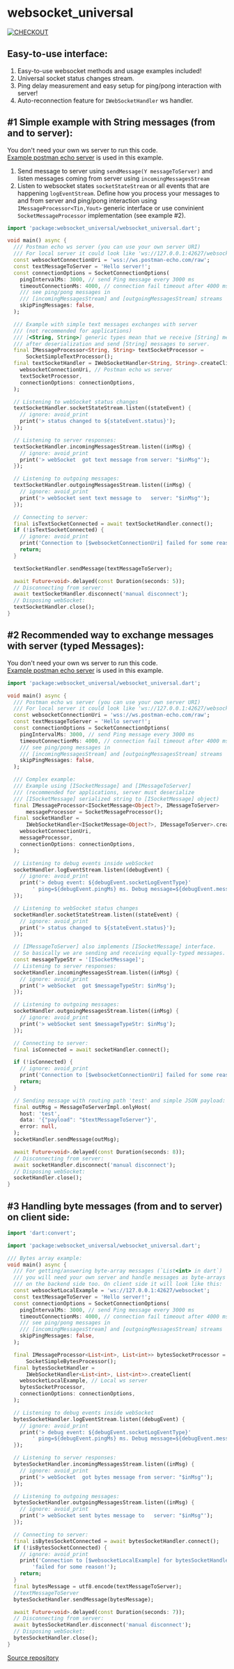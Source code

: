 # websocket_universal
[![CHECKOUT](https://github.com/dvmatyun/web_socket/actions/workflows/checkout.yml/badge.svg)](https://github.com/dvmatyun/web_socket/actions/workflows/checkout.yml)

## Easy-to-use interface:
1. Easy-to-use websocket methods and usage examples included!
2. Universal socket status changes stream.
3. Ping delay measurement and easy setup for ping/pong interaction with server!
4. Auto-reconnection feature for `IWebSocketHandler` ws handler.

## #1 Simple example with String messages (from and to server):
You don't need your own ws server to run this code.  
[Example postman echo server](https://blog.postman.com/introducing-postman-websocket-echo-service/) is used in this example.

1. Send message to server using `sendMessage(Y messageToServer)` and
listen messages coming from server using `incomingMessagesStream`
2. Listen to websocket states `socketStateStream` 
or all events that are happening `logEventStream`.
Define how you process your messages to and from server and ping/pong interaction
using `IMessageProcessor<Tin,Yout>` generic interface or use convinient
`SocketMessageProcessor` implementation (see example #2).

```dart
import 'package:websocket_universal/websocket_universal.dart';

void main() async {
  /// Postman echo ws server (you can use your own server URI)
  /// For local server it could look like 'ws://127.0.0.1:42627/websocket'
  const websocketConnectionUri = 'wss://ws.postman-echo.com/raw';
  const textMessageToServer = 'Hello server!';
  const connectionOptions = SocketConnectionOptions(
    pingIntervalMs: 3000, // send Ping message every 3000 ms
    timeoutConnectionMs: 4000, // connection fail timeout after 4000 ms
    /// see ping/pong messages in
    /// [incomingMessagesStream] and [outgoingMessagesStream] streams
    skipPingMessages: false,
  );

  /// Example with simple text messages exchanges with server
  /// (not recommended for applications)
  /// [<String, String>] generic types mean that we receive [String] messages
  /// after deserialization and send [String] messages to server.
  final IMessageProcessor<String, String> textSocketProcessor =
      SocketSimpleTextProcessor();
  final textSocketHandler = IWebSocketHandler<String, String>.createClient(
    websocketConnectionUri, // Postman echo ws server
    textSocketProcessor,
    connectionOptions: connectionOptions,
  );

  // Listening to webSocket status changes
  textSocketHandler.socketStateStream.listen((stateEvent) {
    // ignore: avoid_print
    print('> status changed to ${stateEvent.status}');
  });

  // Listening to server responses:
  textSocketHandler.incomingMessagesStream.listen((inMsg) {
    // ignore: avoid_print
    print('> webSocket  got text message from server: "$inMsg"');
  });

  // Listening to outgoing messages:
  textSocketHandler.outgoingMessagesStream.listen((inMsg) {
    // ignore: avoid_print
    print('> webSocket sent text message to   server: "$inMsg"');
  });

  // Connecting to server:
  final isTextSocketConnected = await textSocketHandler.connect();
  if (!isTextSocketConnected) {
    // ignore: avoid_print
    print('Connection to [$websocketConnectionUri] failed for some reason!');
    return;
  }

  textSocketHandler.sendMessage(textMessageToServer);

  await Future<void>.delayed(const Duration(seconds: 5));
  // Disconnecting from server:
  await textSocketHandler.disconnect('manual disconnect');
  // Disposing webSocket:
  textSocketHandler.close();
}
```

## #2 Recommended way to exchange messages with server (typed Messages):
You don't need your own ws server to run this code.  
[Example postman echo server](https://blog.postman.com/introducing-postman-websocket-echo-service/) is used in this example.  

```dart
import 'package:websocket_universal/websocket_universal.dart';

void main() async {
  /// Postman echo ws server (you can use your own server URI)
  /// For local server it could look like 'ws://127.0.0.1:42627/websocket'
  const websocketConnectionUri = 'wss://ws.postman-echo.com/raw';
  const textMessageToServer = 'Hello server!';
  const connectionOptions = SocketConnectionOptions(
    pingIntervalMs: 3000, // send Ping message every 3000 ms
    timeoutConnectionMs: 4000, // connection fail timeout after 4000 ms
    /// see ping/pong messages in
    /// [incomingMessagesStream] and [outgoingMessagesStream] streams
    skipPingMessages: false,
  );

  /// Complex example:
  /// Example using [ISocketMessage] and [IMessageToServer]
  /// (recommended for applications, server must deserialize
  /// [ISocketMessage] serialized string to [ISocketMessage] object)
  final IMessageProcessor<ISocketMessage<Object?>, IMessageToServer>
      messageProcessor = SocketMessageProcessor();
  final socketHandler =
      IWebSocketHandler<ISocketMessage<Object?>, IMessageToServer>.createClient(
    websocketConnectionUri,
    messageProcessor,
    connectionOptions: connectionOptions,
  );

  // Listening to debug events inside webSocket
  socketHandler.logEventStream.listen((debugEvent) {
    // ignore: avoid_print
    print('> debug event: ${debugEvent.socketLogEventType}'
        ' ping=${debugEvent.pingMs} ms. Debug message=${debugEvent.message}');
  });

  // Listening to webSocket status changes
  socketHandler.socketStateStream.listen((stateEvent) {
    // ignore: avoid_print
    print('> status changed to ${stateEvent.status}');
  });

  // [IMessageToServer] also implements [ISocketMessage] interface.
  // So basically we are sending and receiving equally-typed messages.
  const messageTypeStr = '[ISocketMessage]';
  // Listening to server responses:
  socketHandler.incomingMessagesStream.listen((inMsg) {
    // ignore: avoid_print
    print('> webSocket  got $messageTypeStr: $inMsg');
  });

  // Listening to outgoing messages:
  socketHandler.outgoingMessagesStream.listen((inMsg) {
    // ignore: avoid_print
    print('> webSocket sent $messageTypeStr: $inMsg');
  });

  // Connecting to server:
  final isConnected = await socketHandler.connect();

  if (!isConnected) {
    // ignore: avoid_print
    print('Connection to [$websocketConnectionUri] failed for some reason!');
    return;
  }

  // Sending message with routing path 'test' and simple JSON payload:
  final outMsg = MessageToServerImpl.onlyHost(
    host: 'test',
    data: '{"payload": "$textMessageToServer"}',
    error: null,
  );
  socketHandler.sendMessage(outMsg);

  await Future<void>.delayed(const Duration(seconds: 8));
  // Disconnecting from server:
  await socketHandler.disconnect('manual disconnect');
  // Disposing webSocket:
  socketHandler.close();
}
```

## #3 Handling byte messages (from and to server) on client side:

```dart
import 'dart:convert';

import 'package:websocket_universal/websocket_universal.dart';

/// Bytes array example:
void main() async {
  /// For getting/answering byte-array messages (`List<int> in dart`)
  /// you will need your own server and handle messages as byte-arrays
  /// on the backend side too. On client side it will look like this:
  const websocketLocalExample = 'ws://127.0.0.1:42627/websocket';
  const textMessageToServer = 'Hello server!';
  const connectionOptions = SocketConnectionOptions(
    pingIntervalMs: 3000, // send Ping message every 3000 ms
    timeoutConnectionMs: 4000, // connection fail timeout after 4000 ms
    /// see ping/pong messages in
    /// [incomingMessagesStream] and [outgoingMessagesStream] streams
    skipPingMessages: false,
  );

  final IMessageProcessor<List<int>, List<int>> bytesSocketProcessor =
      SocketSimpleBytesProcessor();
  final bytesSocketHandler =
      IWebSocketHandler<List<int>, List<int>>.createClient(
    websocketLocalExample, // Local ws server
    bytesSocketProcessor,
    connectionOptions: connectionOptions,
  );

  // Listening to debug events inside webSocket
  bytesSocketHandler.logEventStream.listen((debugEvent) {
    // ignore: avoid_print
    print('> debug event: ${debugEvent.socketLogEventType}'
        ' ping=${debugEvent.pingMs} ms. Debug message=${debugEvent.message}');
  });

  // Listening to server responses:
  bytesSocketHandler.incomingMessagesStream.listen((inMsg) {
    // ignore: avoid_print
    print('> webSocket  got bytes message from server: "$inMsg"');
  });

  // Listening to outgoing messages:
  bytesSocketHandler.outgoingMessagesStream.listen((inMsg) {
    // ignore: avoid_print
    print('> webSocket sent bytes message to   server: "$inMsg"');
  });

  // Connecting to server:
  final isBytesSocketConnected = await bytesSocketHandler.connect();
  if (!isBytesSocketConnected) {
    // ignore: avoid_print
    print('Connection to [$websocketLocalExample] for bytesSocketHandler '
        'failed for some reason!');
    return;
  }
  final bytesMessage = utf8.encode(textMessageToServer);
  //textMessageToServer
  bytesSocketHandler.sendMessage(bytesMessage);

  await Future<void>.delayed(const Duration(seconds: 7));
  // Disconnecting from server:
  await bytesSocketHandler.disconnect('manual disconnect');
  // Disposing webSocket:
  bytesSocketHandler.close();
}

```

[Source repository](https://github.com/dvmatyun/web_socket)